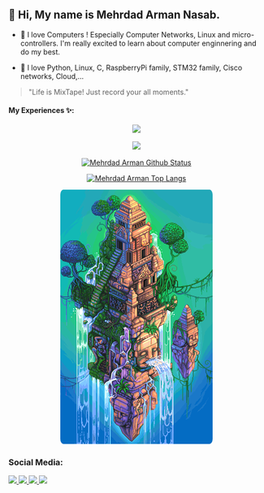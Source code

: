 ## 👋 Hi, My name is  Mehrdad Arman Nasab.

- 💞️ I love Computers ! Especially Computer Networks, Linux and micro-controllers.
I'm really excited to learn about computer enginnering and do my best.

- 🌱 I love Python, Linux, C, RaspberryPi family, STM32 family, Cisco networks, Cloud,...

> "Life is MixTape! Just record your all moments."

#### **My Experiences** ✨:

<div align="center">
<!--
![Python](https://img.shields.io/badge/-Python-000?&logo=Python)
![C](https://img.shields.io/badge/-C-000?&logo=C)
![Linux](https://img.shields.io/badge/-Linux-000?&logo=Linux)
![Git](https://img.shields.io/badge/-Git-000?&logo=Git)
![MongoDB](https://img.shields.io/badge/-MongoDB-000?&logo=MongoDB)
![Cisco](https://img.shields.io/badge/-Cisco-000?&logo=Cisco)
![RaspberryPi](https://img.shields.io/badge/-RaspberryPi-000?&logo=RaspberryPi)
-->
<p>
  <a href="https://skillicons.dev">
    <img src="https://skillicons.dev/icons?i=git,vscode,neovim,bash,linux,raspberrypi,python,c" />
  </a>
</p>
<p>
  <a href="https://skillicons.dev">
    <img src="https://skillicons.dev/icons?i=cpp,html,django,flask,mongo,github,stackoverflow,docker" />
  </a>
</p>

[![Mehrdad Arman Github Status](https://github-readme-stats.vercel.app/api?username=mehrdad-mixtape&show_icons=true&theme=radical&hide_rank=false)](https://github.com/anuraghazra/github-readme-stats)

[![Mehrdad Arman Top Langs](https://github-readme-stats.vercel.app/api/top-langs/?username=mehrdad-mixtape&hide=html&layout=compact&line_height=51&langs_count=9&exclude_repo=comp426,Redventures-Movie-Quotes&theme=radical)](https://github.com/anuraghazra/github-readme-stats)

<img src="otherWorld.gif"
style="width: auto;
height: auto;
border-radius: 2%;
margin-left: 10px;
margin-right: 10px;" />

</div>

### **Social Media:**
<!--
![LinkedIn](https://img.shields.io/badge/-LinkedIn-000?&logo=LinkedIn)[LinkedIn](http://www.linkedin.com/in/mehrdad-arman-nasab-5357b2193)
![Gmail](https://img.shields.io/badge/-Gmail-000?&logo=Gmail)[Gmail](mehrdad0011998@gmail.com)
![Instagram](https://img.shields.io/badge/-Instagram-000?&logo=Instagram)[Instagram](https://www.instagram.com/armanmehrdad/)
![Telegram](https://img.shields.io/badge/-Telegram-000?&logo=Telegram)[Telegram](https://t.me/M1D9A9N8)
-->
<a href="http://www.linkedin.com/in/mehrdad-arman-nasab-5357b2193">
    <img src="https://img.shields.io/badge/-LinkedIn-000?&logo=LinkedIn" />
</a>
<a href="mehrdad0011998@gmail.com">
    <img src="https://img.shields.io/badge/-Gmail-000?&logo=Gmail" />
</a>
<a href="https://www.instagram.com/armanmehrdad/">
    <img src="https://img.shields.io/badge/-Instagram-000?&logo=Instagram" />
</a>
<a href="https://t.me/M1D9A9N8">
    <img src="https://img.shields.io/badge/-Telegram-000?&logo=Telegram" />
</a>
<!---
mehrdad-mixtape/mehrdad-mixtape is a ✨ special ✨ repository because its `README.md` (this file) appears on your GitHub profile.
You can click the Preview link to take a look at your changes.
.--->
